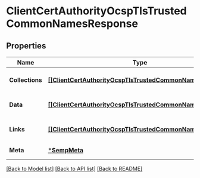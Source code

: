 # ClientCertAuthorityOcspTlsTrustedCommonNamesResponse

## Properties
Name | Type | Description | Notes
------------ | ------------- | ------------- | -------------
**Collections** | [**[]ClientCertAuthorityOcspTlsTrustedCommonNameCollections**](ClientCertAuthorityOcspTlsTrustedCommonNameCollections.md) |  | [optional] [default to null]
**Data** | [**[]ClientCertAuthorityOcspTlsTrustedCommonName**](ClientCertAuthorityOcspTlsTrustedCommonName.md) |  | [optional] [default to null]
**Links** | [**[]ClientCertAuthorityOcspTlsTrustedCommonNameLinks**](ClientCertAuthorityOcspTlsTrustedCommonNameLinks.md) |  | [optional] [default to null]
**Meta** | [***SempMeta**](SempMeta.md) |  | [default to null]

[[Back to Model list]](../README.md#documentation-for-models) [[Back to API list]](../README.md#documentation-for-api-endpoints) [[Back to README]](../README.md)

